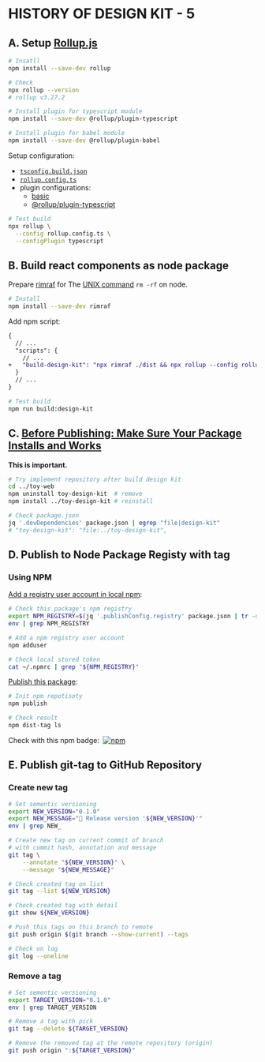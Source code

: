 # HISTORY OF DESIGN KIT - 5

## A. Setup [Rollup.js](https://rollupjs.org/tutorial/#installing-rollup-locally)

```bash
# Insatll
npm install --save-dev rollup

# Check
npx rollup --version
# rollup v3.27.2

# Install plugin for typescript module
npm install --save-dev @rollup/plugin-typescript

# Install plugin for babel module
npm install --save-dev @rollup/plugin-babel
```

Setup configuration:

- [`tsconfig.build.json`](./tsconfig.build.json)
- [`rollup.config.ts`](./rollup.config.ts)
- plugin configurations:
  - [basic](https://rollupjs.org/command-line-interface/#configplugin-plugin)
  - [@rollup/plugin-typescript](https://github.com/rollup/plugins/tree/master/packages/typescript#readme)

```bash
# Test build
npx rollup \
  --config rollup.config.ts \
  --configPlugin typescript
```

## B. Build react components as node package

Prepare [rimraf](https://www.npmjs.com/package/rimraf)
for The [UNIX command](https://en.wikipedia.org/wiki/Rm_(Unix))
`rm -rf` on node.

```bash
# Install
npm install --save-dev rimraf
```

Add npm script:

```diff
{
  // ...
  "scripts": {
    // ...
+   "build-design-kit": "npx rimraf ./dist && npx rollup --config rollup.config.ts --configPlugin typescript"
  }
  // ...
}
```

```bash
# Test build
npm run build:design-kit
```

## C. [Before Publishing: Make Sure Your Package Installs and Works](https://docs.npmjs.com/cli/v9/using-npm/developers#before-publishing-make-sure-your-package-installs-and-works)

**This is important.**

```bash
# Try implement repository after build design kit
cd ../toy-web
npm uninstall toy-design-kit  # remove
npm install ../toy-design-kit # reinstall

# Check package.json
jq '.devDependencies' package.json | egrep "file|design-kit"
# "toy-design-kit": "file:../toy-design-kit",
```

## D. Publish to Node Package Registy with tag

### Using NPM

[Add a registry user account in local npm](https://docs.npmjs.com/cli/v9/using-npm/developers#create-a-user-account):

```bash
# Check this package's npm registry
export NPM_REGISTRY=$(jq '.publishConfig.registry' package.json | tr -d '"' | sed -e 's/https\://')
env | grep NPM_REGISTRY

# Add a npm registry user account
npm adduser

# Check local stored token
cat ~/.npmrc | grep "${NPM_REGISTRY}"
```

[Publish this package](https://docs.npmjs.com/cli/v9/using-npm/developers#publish-your-package):

```bash
# Init npm repotisoty
npm publish

# Check result
npm dist-tag ls
```

Check with this npm badge: &nbsp;[![npm][npm-image]][npm-url]

[npm-image]: <https://img.shields.io/npm/v/toy-design-kit.svg>
[npm-url]: <https://npmjs.org/package/toy-design-kit>

## E. Publish git-tag to GitHub Repository

### Create new tag

```bash
# Set sementic versioning
export NEW_VERSION="0.1.0"
export NEW_MESSAGE="🎉 Release version '${NEW_VERSION}'"
env | grep NEW_

# Create new tag on current commit of branch
# with commit hash, annotation and message
git tag \
    --annotate "${NEW_VERSION}" \
    --message "${NEW_MESSAGE}"

# Check created tag on list
git tag --list ${NEW_VERSION}

# Check created tag with detail
git show ${NEW_VERSION}

# Push this tags on this branch to remote
git push origin $(git branch --show-current) --tags

# Check on log
git log --oneline
```

### Remove a tag

```bash
# Set sementic versioning
export TARGET_VERSION="0.1.0"
env | grep TARGET_VERSION

# Remove a tag with pick
git tag --delete ${TARGET_VERSION}

# Remove the removed tag at the remote repository (origin)
git push origin ":${TARGET_VERSION}"
```
